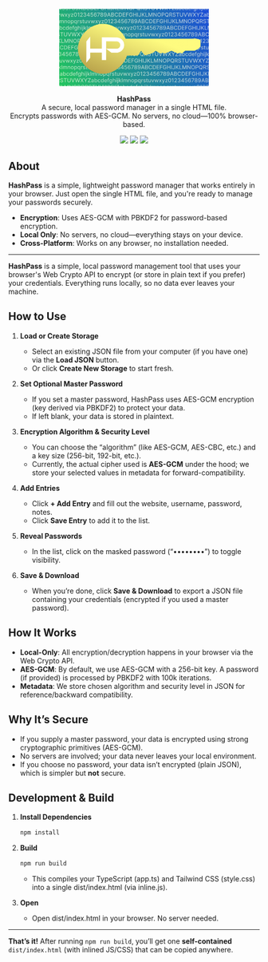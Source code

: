 <p align="center">
  <img src="assets/hashpass.png" alt="HashPass Logo" width="300">
</p>

<p align="center">
  <b>HashPass</b><br>
  A secure, local password manager in a single HTML file.<br>
  Encrypts passwords with AES-GCM. No servers, no cloud—100% browser-based.
</p>

<p align="center">
  <a href="https://github.com/EvanParden/HashPass/stargazers"><img src="https://img.shields.io/github/stars/EvanParden/HashPass?style=social"></a>
  <a href="https://github.com/EvanParden/HashPass/issues"><img src="https://img.shields.io/github/issues/EvanParden/HashPass"></a>
  <a href="https://github.com/EvanParden/HashPass/network"><img src="https://img.shields.io/github/forks/EvanParden/HashPass?style=social"></a>
</p>

## About

**HashPass** is a simple, lightweight password manager that works entirely in your browser. Just open the single HTML file, and you're ready to manage your passwords securely.

- **Encryption**: Uses AES-GCM with PBKDF2 for password-based encryption.
- **Local Only**: No servers, no cloud—everything stays on your device.
- **Cross-Platform**: Works on any browser, no installation needed.

---

**HashPass** is a simple, local password management tool that uses your browser's Web Crypto API to encrypt (or store in plain text if you prefer) your credentials. Everything runs locally, so no data ever leaves your machine.

## How to Use

1. **Load or Create Storage**
   - Select an existing JSON file from your computer (if you have one) via the **Load JSON** button.
   - Or click **Create New Storage** to start fresh.

2. **Set Optional Master Password**
   - If you set a master password, HashPass uses AES-GCM encryption (key derived via PBKDF2) to protect your data.
   - If left blank, your data is stored in plaintext.

3. **Encryption Algorithm & Security Level**
   - You can choose the “algorithm” (like AES-GCM, AES-CBC, etc.) and a key size (256-bit, 192-bit, etc.).
   - Currently, the actual cipher used is **AES-GCM** under the hood; we store your selected values in metadata for forward-compatibility.

4. **Add Entries**
   - Click **+ Add Entry** and fill out the website, username, password, notes.
   - Click **Save Entry** to add it to the list.

5. **Reveal Passwords**
   - In the list, click on the masked password (“••••••••”) to toggle visibility.

6. **Save & Download**
   - When you’re done, click **Save & Download** to export a JSON file containing your credentials (encrypted if you used a master password).

## How It Works

- **Local-Only**: All encryption/decryption happens in your browser via the Web Crypto API.
- **AES-GCM**: By default, we use AES-GCM with a 256-bit key. A password (if provided) is processed by PBKDF2 with 100k iterations.
- **Metadata**: We store chosen algorithm and security level in JSON for reference/backward compatibility.

## Why It’s Secure

- If you supply a master password, your data is encrypted using strong cryptographic primitives (AES-GCM).
- No servers are involved; your data never leaves your local environment.
- If you choose no password, your data isn’t encrypted (plain JSON), which is simpler but **not** secure.

## Development & Build

1. **Install Dependencies**
   ```bash
   npm install
   ```

1. **Build**
   ```bash
   npm run build
   ```

   - This compiles your TypeScript (app.ts) and Tailwind CSS (style.css) into a single dist/index.html (via inline.js).
3. **Open**
   - Open dist/index.html in your browser. No server needed.


---

**That’s it!** After running `npm run build`, you’ll get one **self-contained** `dist/index.html` (with inlined JS/CSS) that can be copied anywhere.

